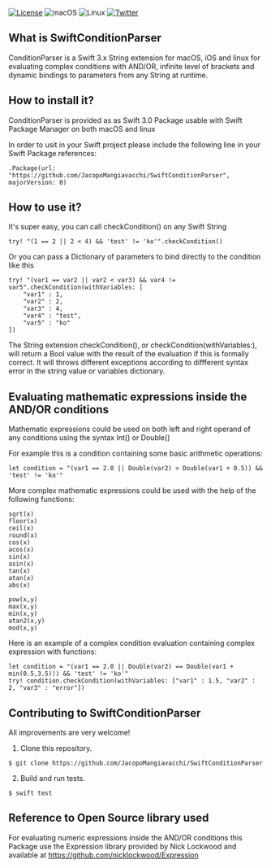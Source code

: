 [![License](https://img.shields.io/badge/license-zlib-lightgrey.svg?maxAge=2592000)](https://opensource.org/licenses/Zlib)
![macOS](https://img.shields.io/badge/os-macOS-green.svg?style=flat)
![Linux](https://img.shields.io/badge/os-linux-green.svg?style=flat)
[![Twitter](https://img.shields.io/badge/twitter-@jacopomangia-blue.svg?maxAge=2592000)](http://twitter.com/jacopomangia)


## What is SwiftConditionParser

ConditionParser is a Swift 3.x String extension for macOS, iOS and linux for evaluating complex conditions with AND/OR, infinite level of brackets and dynamic bindings to parameters from any String at runtime.


## How to install it?

ConditionParser is provided as as Swift 3.0 Package usable with Swift Package Manager on both macOS and linux

In order to usit in your Swift project please include the following line in your Swift Package references:

	.Package(url: "https://github.com/JacopoMangiavacchi/SwiftConditionParser", majorVersion: 0)

## How to use it?

It's super easy, you can call checkCondition() on any Swift String 

	try! "(1 == 2 || 2 < 4) && 'test' != 'ko'".checkCondition()

Or you can pass a Dictionary of parameters to bind directly to the condition like this

	try! "(var1 == var2 || var2 < var3) && var4 != var5".checkCondition(withVariables: [
		"var1" : 1,
		"var2" : 2,
		"var3" : 4,
		"var4" : "test",
		"var5" : "ko"
	])

The String extension checkCondition(), or checkCondition(withVariables:), will return a Bool value with the result of the evaluation if this is formally correct.  It will throws different exceptions according to diffferent syntax error in the string value or variables dictionary.


## Evaluating mathematic expressions inside the AND/OR conditions

Mathematic expressions could be used on both left and right operand of any conditions using the syntax Int() or Double()

For example this is a condition containing some basic arithmetic operations:

	let condition = "(var1 == 2.0 || Double(var2) > Double(var1 + 0.5)) && 'test' != 'ko'"

More complex mathematic expressions could be used with the help of the following functions:

	sqrt(x)
	floor(x)
	ceil(x)
	round(x)
	cos(x)
	acos(x)
	sin(x)
	asin(x)
	tan(x)
	atan(x)
	abs(x)

	pow(x,y)
	max(x,y)
	min(x,y)
	atan2(x,y)
	mod(x,y)

Here is an example of a complex condition evaluation containing complex expression with functions:

	let condition = "(var1 == 2.0 || Double(var2) == Double(var1 + min(0.5,3.5))) && 'test' != 'ko'"
	try! condition.checkCondition(withVariables: ["var1" : 1.5, "var2" : 2, "var3" : "error"])


## Contributing to SwiftConditionParser

All improvements are very welcome!

1. Clone this repository.

  `$ git clone https://github.com/JacopoMangiavacchi/SwiftConditionParser`

2. Build and run tests.

  `$ swift test`


## Reference to Open Source library used

For evaluating numeric expressions inside the AND/OR conditions this Package use the Expression library provided by Nick Lockwood and available at https://github.com/nicklockwood/Expression




